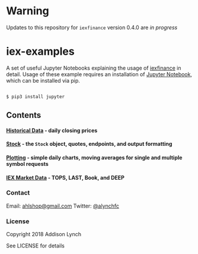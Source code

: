 # Warning

Updates to this repository for ``iexfinance`` version 0.4.0 are *in progress*

# iex-examples

A set of useful Jupyter Notebooks explaining the usage of [iexfinance](https://github.com/addisonlynch/iexfinance) in detail. Usage of these example requires an installation of [Jupyter Notebook](https://jupyter.org), which can be installed via pip.

```bash

$ pip3 install jupyter

```

## Contents

#### [Historical Data](https://github.com/addisonlynch/iex-examples/blob/master/examples/Historical%20Data.ipynb) - daily closing prices
#### [Stock](https://github.com/addisonlynch/iex-examples/blob/master/examples/stocks.ipynb) - the ``Stock`` object, quotes, endpoints, and output formatting
#### [Plotting](https://github.com/addisonlynch/iex-examples/blob/master/examples/Plotting.ipynb) - simple daily charts, moving averages for single and multiple symbol requests
#### [IEX Market Data](https://github.com/addisonlynch/iex-examples/blob/master/examples/iex-market-data.ipynb) - TOPS, LAST, Book, and DEEP

### Contact

Email: <ahlshop@gmail.com>
Twitter: [@alynchfc](https://twitter.com/alynchfc)

### License

Copyright 2018 Addison Lynch

See LICENSE for details
